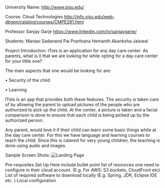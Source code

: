 
University Name: http://www.sjsu.edu/

Course: Cloud Technologies http://info.sjsu.edu/web-dbgen/catalog/courses/CMPE281.html

Professor Sanjay Garje https://www.linkedin.com/in/sanjaygarje/

Students: 
Manasi Sadanand Pai
Prarthana Hemanth
Akanksha Jaiswal

Project Introduction:
ITots is an application for any day care center. As parents, what is it that we are looking for while opting for a day care center for your little one? 

The main aspects that one would be looking for are:

• Security of the child

• Learning

ITots is an app that provides both these features. The security is taken care of by allowing the parent to upload pictures of the people who are authorized to pick up the child. At the center, a picture is taken and a facial comparison is done to ensure that each child is being picked up by the authorized person.

Any parent, would love it if their child can learn some basic things while at the day care center. For this we have language and learning courses to teach the child. Since this is catered for very young children, the teaching is done using audio and images.

Sample Screen Shots:
![Landing Page](https://github.com/prar1612/AWS-Project2/blob/master/Images/LandingPage.png)




Pre-requisites Set Up
Here include bullet point list of resources one need to configure in their cloud account. (E.g. For AWS: S3 buckets, CloudFront etc)
List of required software to download locally (E.g. Spring, JDK, Eclipse IDE etc. )
Local configuration
